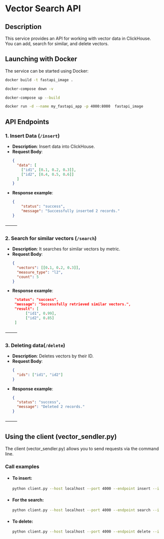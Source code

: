 # Vector Search API

## Description
This service provides an API for working with vector data in ClickHouse.  
You can add, search for similar, and delete vectors.

## **Launching with Docker**
The service can be started using Docker:

```sh
docker build -t fastapi_image .

docker-compose down -v

docker-compose up --build

docker run -d --name my_fastapi_app -p 4000:8000  fastapi_image 
```

## API Endpoints

### 1. Insert Data (`/insert`)
- **Description**: Insert data into ClickHouse.
- **Request Body**:
  ```json
  {
    "data": [
      ["id1", [0.1, 0.2, 0.3]],
      ["id2", [0.4, 0.5, 0.6]]
    ]
  }

- **Response example**:
  ```json 
  {
      "status": "success",
      "message": "Successfully inserted 2 records."
  }

⸻

### 2. Search for similar vectors (`/search`)
- **Description**: It searches for similar vectors by metric.
- **Request Body**:
  ```json
  {
    "vectors": [[0.1, 0.2, 0.3]],
    "measure_type": "l2",
    "count": 5
  }

- **Response example**:
  ```json 
   "status": "success",
   "message": "Successfully retrieved similar vectors.",
   "result": [
        ["id1", 0.99],
        ["id2", 0.85]
   ]

⸻


### 3. Deleting data(`/delete`)
- **Description**: Deletes vectors by their ID.
- **Request Body**:
  ```json
  {
    "ids": ["id1", "id2"]
  }

- **Response example**:
  ```json 
  {
    "status": "success",
    "message": "Deleted 2 records."
  }

⸻

## Using the client (vector_sendler.py)

The client (vector_sendler.py) allows you to send requests via the command line.

### Call examples

- #### To insert:
  ```sh
  python client.py --host localhost --port 4000 --endpoint insert --input_path data.json --output_path response.json
  ```
- #### For the search:
  ```sh
  python client.py --host localhost --port 4000 --endpoint search --input_path query.json --output_path search_response.json --measure_type l2 --count 10
  ```
- #### To delete:
  ```sh
  python client.py --host localhost --port 4000 --endpoint delete --input_path delete.json --output_path delete_response.json
  ```

